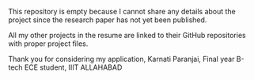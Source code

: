 This repository is empty because I cannot share any details about the project since the research paper has not yet been published.

All my other projects in the resume are linked to their GitHub repositories with proper project files.

Thank you for considering my application,
Karnati Paranjai, Final year B-tech ECE student, IIIT ALLAHABAD
